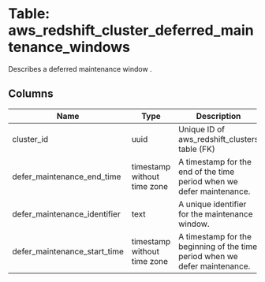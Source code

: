 
# Table: aws_redshift_cluster_deferred_maintenance_windows
Describes a deferred maintenance window .
## Columns
| Name        | Type           | Description  |
| ------------- | ------------- | -----  |
|cluster_id|uuid|Unique ID of aws_redshift_clusters table (FK)|
|defer_maintenance_end_time|timestamp without time zone|A timestamp for the end of the time period when we defer maintenance.|
|defer_maintenance_identifier|text|A unique identifier for the maintenance window.|
|defer_maintenance_start_time|timestamp without time zone|A timestamp for the beginning of the time period when we defer maintenance.|
